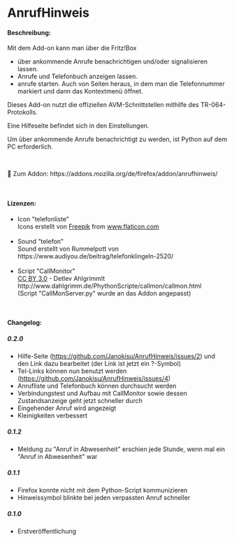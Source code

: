 # AnrufHinweis

<h4>Beschreibung:</h4>
Mit dem Add-on kann man über die Fritz!Box
<ul>
  <li>über ankommende Anrufe benachrichtigen und/oder signalisieren lassen.</li>
  <li>Anrufe und Telefonbuch anzeigen lassen.</li>
  <li>anrufe starten. Auch von Seiten heraus, in dem man die Telefonnummer markiert und dann das Kontextmenü öffnet.</li>
</ul>

<p>
Dieses Add-on nutzt die offiziellen AVM-Schnittstellen mithilfe des TR-064-Protokolls.
</p><p>
Eine Hilfeseite befindet sich in den Einstellungen.
</p><p>
Um über ankommende Anrufe benachrichtigt zu werden, ist Python auf dem PC erforderlich.
</p>
</br>
<p>
🦊 Zum Addon: https://addons.mozilla.org/de/firefox/addon/anrufhinweis/
</p>
</br>
<h4>Lizenzen:</h4>
<ul>
  <li>Icon "telefonliste"
    <div>
      Icons erstellt von <a href="https://www.freepik.com" title="Freepik">Freepik</a> from <a href="https://www.flaticon.com/de/" title="Flaticon">www.flaticon.com</a>
    </div>
      </br>
  </li>
  <li>Sound "telefon"</br>
    Sound erstellt von Rummelpott von https://www.audiyou.de/beitrag/telefonklingeln-2520/
  </li>
  </br>
  <li>Script "CallMonitor"</br>
    <a href="https://creativecommons.org/licenses/by/3.0/deed.de">CC BY 3.0</a> - Detlev Ahlgrimmlt http://www.dahlgrimm.de/PhythonScripte/callmon/callmon.html </br>
    (Script "CallMonServer.py" wurde an das Addon angepasst)
  </li>
</ul>


</br>
<h4>Changelog:</h4>

<h5>0.2.0</h5>

- Hilfe-Seite (https://github.com/Janokisu/AnrufHinweis/issues/2) und den Link dazu bearbeitet (der Link ist jetzt ein ?-Symbol)
- Tel-Links können nun benutzt werden (https://github.com/Janokisu/AnrufHinweis/issues/4)
- Anrufliste und Telefonbuch können durchsucht werden
- Verbindungstest und Aufbau mit CallMonitor sowie dessen Zustandsanzeige geht jetzt schneller durch
- Eingehender Anruf wird angezeigt
- Kleinigkeiten verbessert

<h5>0.1.2</h5>

- Meldung zu "Anruf in Abwesenheit" erschien jede Stunde, wenn mal ein "Anruf in Abwesenheit" war</br>

<h5>0.1.1</h5>

- Firefox konnte nicht mit dem Python-Script kommunizieren</br>
- Hinweissymbol blinkte bei jeden verpassten Anruf schneller</br>

<h5>0.1.0</h5>

- Erstveröffentlichung
